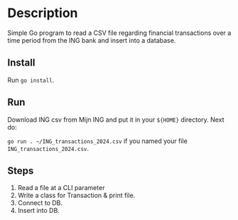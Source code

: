 # Description
Simple Go program to read a CSV file regarding financial transactions over a time period from the ING bank and insert into a database.

## Install
Run `go install`.

## Run
Download ING csv from Mijn ING and put it in your `${HOME}` directory. Next do:

`go run . ~/ING_transactions_2024.csv` if you named your file `ING_transactions_2024.csv`.

## Steps
1. Read a file at a CLI parameter
2. Write a class for Transaction & print file.
3. Connect to DB.
4. Insert into DB.